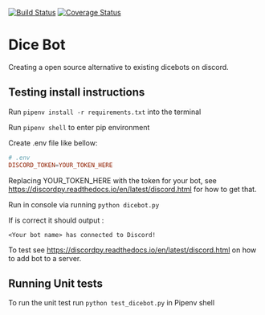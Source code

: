 [![Build Status](https://travis-ci.com/PhilipMottershead/Dicebot.svg?branch=main)](https://travis-ci.com/PhilipMottershead/Dicebot)
[![Coverage Status](https://coveralls.io/repos/github/PhilipMottershead/Dicebot/badge.svg?branch=main)](https://coveralls.io/github/PhilipMottershead/Dicebot?branch=main)
# Dice Bot

Creating a open source alternative to existing dicebots on discord.

## Testing install instructions

Run `pipenv install -r requirements.txt` into the terminal

Run `pipenv shell` to enter pip environment

Create .env file like bellow:

```conf
# .env
DISCORD_TOKEN=YOUR_TOKEN_HERE
```

Replacing YOUR_TOKEN_HERE with the token for your bot, see <https://discordpy.readthedocs.io/en/latest/discord.html> for how to get that.

Run in console via running `python dicebot.py`

If is correct it should output :

`<Your bot name> has connected to Discord!`

To test see <https://discordpy.readthedocs.io/en/latest/discord.html> on how to add bot to a server.

## Running Unit tests

To run the unit test run `python test_dicebot.py` in Pipenv shell
